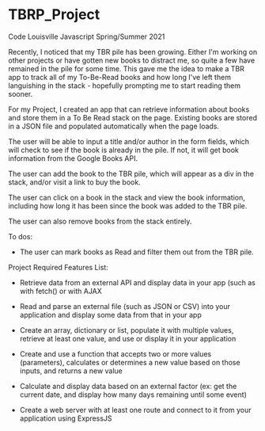 # TBRP_Project

Code Louisville Javascript Spring/Summer 2021

Recently, I noticed that my TBR pile has been growing. Either I'm working on other projects or have gotten new books to distract me, so quite a few have remained in the pile for some time. This gave me the idea to make a TBR app to track all of my To-Be-Read books and how long I've left them languishing in the stack - hopefully prompting me to start reading them sooner. 

For my Project, I created an app that can retrieve information about books and store them in a To Be Read stack on the page. Existing books are stored in a JSON file and populated automatically when the page loads. 

The user will be able to input a title and/or author in the form fields, which will check to see if the book is already in the pile. If not, it will get book information from the Google Books API. 

The user can add the book to the TBR pile, which will appear as a div in the stack, and/or visit a link to buy the book. 

The user can click on a book in the stack and view the book information, including how long it has been since the book was added to the TBR pile. 

The user can also remove books from the stack entirely. 


To dos: 
 - The user can mark books as Read and filter them out from the TBR pile.



Project Required Features List:

* Retrieve data from an external API and display data in your app (such as with fetch() or with AJAX

* Read and parse an external file (such as JSON or CSV) into your application and display some data from that in your app

* Create an array, dictionary or list, populate it with multiple values, retrieve at least one value, and use or display it in your application

* Create and use a function that accepts two or more values (parameters), calculates or determines a new value based on those inputs, and returns a new value

* Calculate and display data based on an external factor (ex: get the current date, and display how many days remaining until some event)

* Create a web server with at least one route and connect to it from your application using ExpressJS




